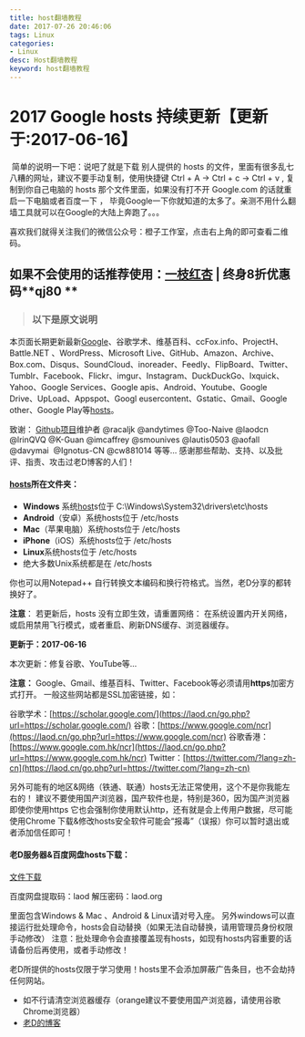 ```yaml
---
title: host翻墙教程
date: 2017-07-26 20:46:06
tags: Linux
categories: 
- Linux
desc: Host翻墙教程
keyword: host翻墙教程
---
```


# 2017 Google hosts 持续更新【更新于:2017-06-16】

​	简单的说明一下吧：说吧了就是下载 别人提供的 hosts  的文件，里面有很多乱七八糟的网址，建议不要手动复制，使用快捷键 Ctrl + A  -> Ctrl + c -> Ctrl + v , 复制到你自己电脑的 hosts 那个文件里面，如果没有打不开 Google.com 的话就重启一下电脑或者百度一下 ， 毕竟Google一下你就知道的太多了。亲测不用什么翻墙工具就可以在Google的大陆上奔跑了。。。

喜欢我们就得关注我们的微信公众号：橙子工作室，点击右上角的即可查看二维码。

## 如果不会使用的话推荐使用：[一枝红杏](https://my.yizhihongxing.com/aff.php?aff=5729) | 终身8折优惠码**qj80 **

<!--more-->

> ### 以下是原文说明

本页面长期更新最新[Google](https://laod.cn/tag/google)、谷歌学术、维基百科、ccFox.info、ProjectH、Battle.NET 、WordPress、Microsoft Live、GitHub、Amazon、Archive、Box.com、Disqus、SoundCloud、inoreader、Feedly、FlipBoard、Twitter、Tumblr、Facebook、Flickr、imgur、Instagram、DuckDuckGo、Ixquick、Yahoo、Google Services、Google apis、Android、Youtube、Google Drive、UpLoad、Appspot、Googl eusercontent、Gstatic、Gmail、Google other、Google Play等[hosts](https://laod.cn/tag/hosts)。

致谢：
[Github项目](https://laod.cn/go.php?url=https://github.com/racaljk/hosts)维护者 @racaljk @andytimes @Too-Naive @laodcn @lrinQVQ @K-Guan @imcaffrey @smounives @lautis0503 @aofall @davymai  @Ignotus-CN @cw881014 等等…
感谢那些帮助、支持、以及批评、指责、攻击过老D博客的人们！

#### [hosts](https://laod.cn/tag/hosts)所在文件夹：

- **Windows** 系统[host](https://laod.cn/tag/host)s位于 C:\Windows\System32\drivers\etc\hosts
- **Android**（安卓）系统hosts位于 /etc/hosts
- **Mac**（苹果电脑）系统hosts位于 /etc/hosts
- **iPhone**（iOS）系统hosts位于 /etc/hosts
- **Linux**系统hosts位于 /etc/hosts
- 绝大多数Unix系统都是在 /etc/hosts

你也可以用Notepad++ 自行转换文本编码和换行符格式。当然，老D分享的都转换好了。

**注意**： 若更新后，hosts 没有立即生效，请重置网络：
在系统设置内开关网络，或启用禁用飞行模式，或者重启、刷新DNS缓存、浏览器缓存。

**更新于：2017-06-16**

本次更新：修复谷歌、YouTube等...

**注意：**
Google、Gmail、维基百科、Twitter、Facebook等必须请用**https**加密方式打开。
一般这些网站都是SSL加密链接，如：

谷歌学术：[https://scholar.google.com/](https://laod.cn/go.php?url=https://scholar.google.com/)
谷歌：[https://www.google.com/ncr](https://laod.cn/go.php?url=https://www.google.com/ncr)
谷歌香港：[https://www.google.com.hk/ncr](https://laod.cn/go.php?url=https://www.google.com.hk/ncr)
Twitter：[https://twitter.com/?lang=zh-cn](https://laod.cn/go.php?url=https://twitter.com/?lang=zh-cn)

另外可能有的地区&网络（铁通、联通）hosts无法正常使用，这个不是你我能左右的！
建议不要使用国产浏览器，国产软件也是，特别是360，因为国产浏览器即使你使用https
它也会强制你使用默认http，还有就是会上传用户数据，尽可能使用Chrome
下载&修改hosts安全软件可能会“报毒”（误报）你可以暂时退出或者添加信任即可！

#### **老D服务器&百度网盘hosts下载：**

[文件下载](https://laod.cn/hosts/2017-google-hosts.html#button_file)

百度网盘提取码：laod  解压密码：laod.org

里面包含Windows & Mac 、Android & Linux请对号入座。
另外windows可以直接运行批处理命令，hosts会自动替换（如果无法自动替换，请用管理员身份权限手动修改）
注意：批处理命令会直接覆盖现有hosts，如现有hosts内容重要的话请备份后再使用，或者手动修改！

老D所提供的hosts仅限于学习使用！hosts里不会添加屏蔽广告条目，也不会劫持任何网站。

- 如不行请清空浏览器缓存（orange建议不要使用国产浏览器，请使用谷歌Chrome浏览器）
- [老D的博客](https://laod.cn/hosts/2017-google-hosts.html)